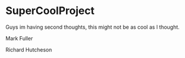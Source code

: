 # SuperCoolProject

Guys im having second thoughts, this might not be as cool as I thought.

Mark Fuller

Richard Hutcheson